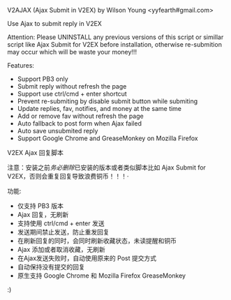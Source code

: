 V2AJAX (Ajax Submit in V2EX)
by Wilson Young <yyfearth#gmail.com>

Use Ajax to submit reply in V2EX

Attention: Please UNINSTALL any previous versions of this script or simillar script like Ajax Submit for V2EX before installation, otherwise re-submition may occur which will be waste your money!!!

Features: 
- Support PB3 only 
- Submit reply without refresh the page 
- Support use ctrl/cmd + enter shortcut 
- Prevent re-submiting by disable submit button while submiting 
- Update replies, fav, notifies, and money at the same time 
- Add or remove fav without refresh the page 
- Auto fallback to post form when Ajax failed 
- Auto save unsubmited reply 
- Support Google Chrome and GreaseMonkey on Mozilla Firefox

V2EX Ajax 回复脚本

注意：安装之前*务必删除*已安装的版本或者类似脚本比如 Ajax Submit for V2EX，否则会重复回复导致浪费铜币！！！·

功能: 
- 仅支持 PB3 版本 
- Ajax 回复，无刷新 
- 支持使用 ctrl/cmd + enter 发送 
- 发送期间禁止发送，防止重发回复 
- 在刷新回复的同时，会同时刷新收藏状态，未读提醒和铜币 
- Ajax 添加或者取消收藏，无刷新 
- 在Ajax发送失败时，自动使用原来的 Post 提交方式 
- 自动保持没有提交的回复 
- 原生支持 Google Chrome 和 Mozilla Firefox GreaseMonkey

:)
